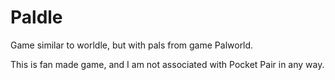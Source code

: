 # Paldle

Game similar to worldle, but with pals from game Palworld.

This is fan made game, and I am not associated with Pocket Pair in any way.
